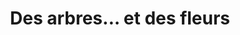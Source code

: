 ---
index: 400
type_of_section: "titre"
title: "Des arbres... et des fleurs"
calendrier: janvier 2019
image:
  file: "plantation-bulbes-titre.jpg"
  description: "Plantation des bulbes - 1"
  author: Yves KLEIN
  author_link: 
---